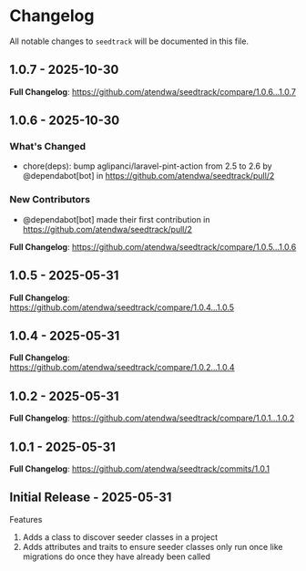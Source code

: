 # Changelog

All notable changes to `seedtrack` will be documented in this file.

## 1.0.7 - 2025-10-30

**Full Changelog**: https://github.com/atendwa/seedtrack/compare/1.0.6...1.0.7

## 1.0.6 - 2025-10-30

### What's Changed

* chore(deps): bump aglipanci/laravel-pint-action from 2.5 to 2.6 by @dependabot[bot] in https://github.com/atendwa/seedtrack/pull/2

### New Contributors

* @dependabot[bot] made their first contribution in https://github.com/atendwa/seedtrack/pull/2

**Full Changelog**: https://github.com/atendwa/seedtrack/compare/1.0.5...1.0.6

## 1.0.5 - 2025-05-31

**Full Changelog**: https://github.com/atendwa/seedtrack/compare/1.0.4...1.0.5

## 1.0.4 - 2025-05-31

**Full Changelog**: https://github.com/atendwa/seedtrack/compare/1.0.2...1.0.4

## 1.0.2 - 2025-05-31

**Full Changelog**: https://github.com/atendwa/seedtrack/compare/1.0.1...1.0.2

## 1.0.1 - 2025-05-31

**Full Changelog**: https://github.com/atendwa/seedtrack/commits/1.0.1

## Initial Release - 2025-05-31

Features

1. Adds a class to discover seeder classes in a project
2. Adds attributes and traits to ensure seeder classes only run once like migrations do once they have already been called
